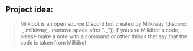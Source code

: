 ## Project idea:
> Milkibot is an open source Discord bot created by Milkiway (discord: ._ milkiway_. (remove space after "._"))
> If you use Milkibot's code, please make a note with a command or other things that say that the code is taken from Milkibot
